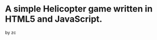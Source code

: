 A simple Helicopter game written in HTML5 and JavaScript.
========================================================

by zc